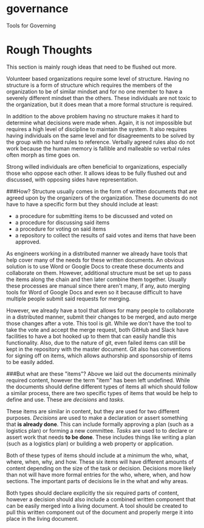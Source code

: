 # governance
Tools for Governing

Rough Thoughts
==============
This section is mainly rough ideas that need to be flushed out more.

Volunteer based organizations require some level of structure. Having no
structure is a form of structure which requires the members of the organization
to be of similar mindset and for no one member to have a severely different
mindset than the others. These individuals are not toxic to the organization,
but it does mean that a more formal structure is required.

In addition to the above problem having no structure makes it hard to determine
what decisions were made when. Again, it is not impossible but requires a high
level of discipline to maintain the system. It also requires having individuals
on the same level and for disagreements to be solved by the group with no hard
rules to reference. Verbally agreed rules also do not work because the human
memory is fallible and malleable so verbal rules often morph as time goes on.

Strong willed individuals are often beneficial to organizations, especially
those who oppose each other. It allows ideas to be fully flushed out and
discussed, with opposing sides have representation.

###How?
Structure usually comes in the form of written documents that are agreed upon by
the organizers of the organization. These documents do not have to have a
specific form but they should include at least:

- a procedure for submitting items to be discussed and voted on
- a procedure for discussing said items
- a procedure for voting on said items
- a repository to collect the results of said votes and items that have been
  approved.

As engineers working in a distributed manner we already have tools that help
cover many of the needs for these written documents. An obvious solution is to
use Word or Google Docs to create these documents and collaborate on them.
However, additional structure must be set up to pass the items along the chain
and then later combine them together. Usually these processes are manual since
there aren't many, if any, auto merging tools for Word of Google Docs and even
so it because difficult to have multiple people submit said requests for
merging.

However, we already have a tool that allows for many people to collaborate in a
distributed manner, submit their changes to be merged, and auto merge those
changes after a vote. This tool is git. While we don't have the tool to take the
vote and accept the merge request, both GitHub and Slack have facilities to have
a bot hooked up to them that can easily handle this functionality. Also, due to
the nature of git, even failed items can still be kept in the repository with
the master document. Git also has conventions for signing off on items, which
allows authorship and sponsorship of items to be easily added.

###But what are these "items"?
Above we laid out the documents minimally required content, however the term
"item" has been left undefined. While the documents should define different
types of items all which should follow a similar process, there are two specific
types of items that would be help to define and use. These are _decisions_ and
_tasks_.

These items are similar in content, but they are used for two different
purposes. _Decisions_ are used to make a declaration or assert something that
__is already done__. This can include formally approving a plan (such as a
logistics plan) or forming a new committee. _Tasks_ are used to to declare or
assert work that needs __to be done__. These includes things like writing a plan
(such as a logistics plan) or building a web property or application.

Both of these types of items should include at a minimum the who, what, where,
when, why, and how. These six items will have different amounts of content
depending on the size of the task or decision. Decisions more likely than not
will have more formal entries for the who, where, when, and how sections. The
important parts of decisions lie in the what and why areas.

Both types should declare explicitly the six required parts of content, however
a decision should also include a combined written component that can be easily
merged into a living document. A tool should be created to pull this written
component out of the document and properly merge it into place in the living
document.



